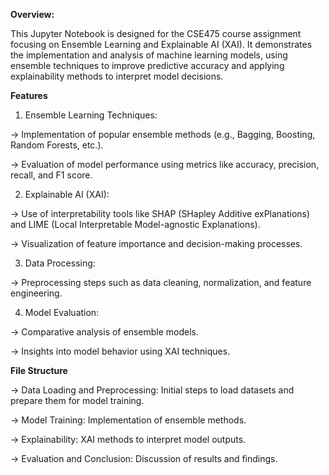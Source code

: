 **Overview:**


This Jupyter Notebook is designed for the CSE475 course assignment focusing on Ensemble Learning and Explainable AI (XAI). It demonstrates the implementation and analysis of machine learning models, using ensemble techniques to improve predictive accuracy and applying explainability methods to interpret model decisions.

**Features**


1) Ensemble Learning Techniques:

-> Implementation of popular ensemble methods (e.g., Bagging, Boosting, Random Forests, etc.).

-> Evaluation of model performance using metrics like accuracy, precision, recall, and F1 score.

2) Explainable AI (XAI):

-> Use of interpretability tools like SHAP (SHapley Additive exPlanations) and LIME (Local Interpretable Model-agnostic Explanations).

-> Visualization of feature importance and decision-making processes.

3) Data Processing:

-> Preprocessing steps such as data cleaning, normalization, and feature engineering.

4) Model Evaluation:

-> Comparative analysis of ensemble models.

-> Insights into model behavior using XAI techniques.

**File Structure**


-> Data Loading and Preprocessing: Initial steps to load datasets and prepare them for model training.

-> Model Training: Implementation of ensemble methods.

-> Explainability: XAI methods to interpret model outputs.

-> Evaluation and Conclusion: Discussion of results and findings.
